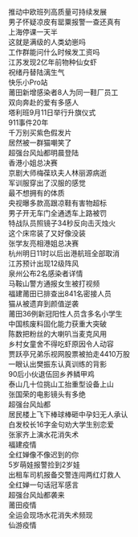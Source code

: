 推动中欧班列高质量可持续发展  
男子怀疑凉皮有罂粟报警一查还真有  
上海停课一天半  
这就是满级的人类幼崽吗  
工作群能问什么时候发工资吗  
江苏发现2亿年前物种仙女虾  
祝绪丹替陆漓生气  
快乐小Pro站  
莆田新增感染者8人为同一鞋厂员工  
双向奔赴的爱有多感人  
塔利班9月11日举行升旗仪式  
911事件20年  
千万别买紫色假发片  
居然被一群猫嘲笑了  
超强台风灿都明晨登陆  
香港小姐总决赛  
京剧大师梅葆玖夫人林丽源病逝  
军训服穿出了汉服的感觉  
最不想拥有的体质  
央视曝多款高跟凉鞋有害物超标  
男子开无车门全通透车上路被罚  
特战队员照镜子34秒反向击灭烛火  
这个床帘装了又好像没装  
张学友亮相港姐总决赛  
杭州明日11时以后出港航班全部取消  
江苏预计出现12级阵风  
泉州公布2名感染者详情  
马鞍山警方通报女生被打视频  
福建莆田已排查出841名密接人员  
猫从被遗弃到颜值逆袭  
莆田36例新冠阳性人员含多名小学生  
中国核废料固化能力获重大突破  
陈数把粉丝的大喇叭当麦克风用  
乡村女童舍不得吃虾原因令人动容  
贾跃亭兄弟乐视网股票被拍走4410万股  
一眼认出樊振东认真训练的背影  
90后小伙退伍回乡养鳞甲鸡  
泰山几十位挑山工抬重型设备上山  
张国荣的电影镜头有多绝  
超强台风灿都  
居民楼上飞下棒球棒砸中孕妇无人承认  
白发校长16字金句劝大学生别恋爱  
张家齐上演水花消失术  
福建疫情  
全红婵像不像迟到的你  
5岁萌娃报警捡到2岁娃  
出租车司机报备交警连闯两红灯救人  
全红婵一句话冠军感言  
超强台风灿都袭来  
莆田疫情  
全运会现场水花消失术频现  
仙游疫情  
